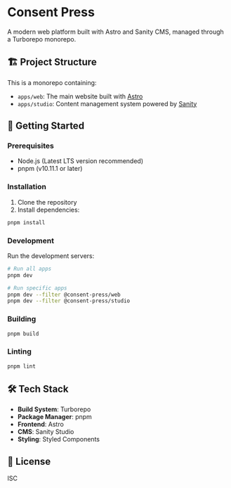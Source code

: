 # Consent Press

A modern web platform built with Astro and Sanity CMS, managed through a Turborepo monorepo.

## 🏗️ Project Structure

This is a monorepo containing:

- `apps/web`: The main website built with [Astro](https://astro.build)
- `apps/studio`: Content management system powered by [Sanity](https://www.sanity.io)

## 🚀 Getting Started

### Prerequisites

- Node.js (Latest LTS version recommended)
- pnpm (v10.11.1 or later)

### Installation

1. Clone the repository
2. Install dependencies:
```bash
pnpm install
```

### Development

Run the development servers:

```bash
# Run all apps
pnpm dev

# Run specific apps
pnpm dev --filter @consent-press/web
pnpm dev --filter @consent-press/studio
```

### Building

```bash
pnpm build
```

### Linting

```bash
pnpm lint
```

## 🛠️ Tech Stack

- **Build System**: Turborepo
- **Package Manager**: pnpm
- **Frontend**: Astro
- **CMS**: Sanity Studio
- **Styling**: Styled Components

## 📝 License

ISC
